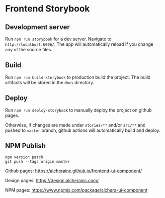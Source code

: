 # Frontend Storybook

## Development server

Run `npm run storybook` for a dev server. Navigate to `http://localhost:6006/`. The app will automatically reload if you change any of the source files.

## Build

Run `npm run build-storybook` to production build the project. The build artifacts will be stored in the `docs` directory.

## Deploy

Run `npm run deploy-storybook` to manually deploy the project on github pages.

Otherwise, if changes are made under `stories/**` and/or `src/**` and pushed to `master` branch, github actions will automatically build and deploy.

## NPM Publish

```
npm version patch
git push --tags origin master
```

Github pages: https://alcherainc.github.io/frontend-ui-component/

Design pages: https://design.alcherainc.com/

NPM pages: https://www.npmjs.com/package/alchera-ui-component

